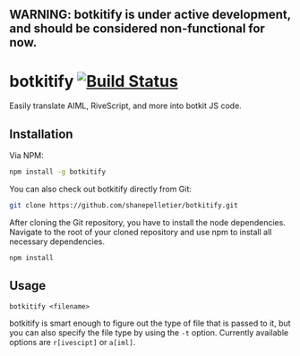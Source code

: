 ## WARNING: botkitify is under active development, and should be considered non-functional for now.

# botkitify [![Build Status](https://travis-ci.org/shanepelletier/botkitify.svg?branch=master)](https://travis-ci.org/shanepelletier/botkitify)
Easily translate AIML, RiveScript, and more into botkit JS code.

## Installation
Via NPM:
```bash
npm install -g botkitify
```

You can also check out botkitify directly from Git:
```bash
git clone https://github.com/shanepelletier/botkitify.git
```

After cloning the Git repository, you have to install the node dependencies. Navigate to the root of your cloned repository and use npm to install all necessary dependencies.
```bash
npm install
```

## Usage
```
botkitify <filename>
```

botkitify is smart enough to figure out the type of file that is passed to it, but you can also specify the file type by using the ```-t``` option. Currently available options are ```r[ivescipt]``` or ```a[iml]```.
